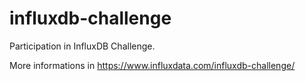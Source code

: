 # influxdb-challenge
Participation in InfluxDB Challenge. 

More informations in https://www.influxdata.com/influxdb-challenge/
